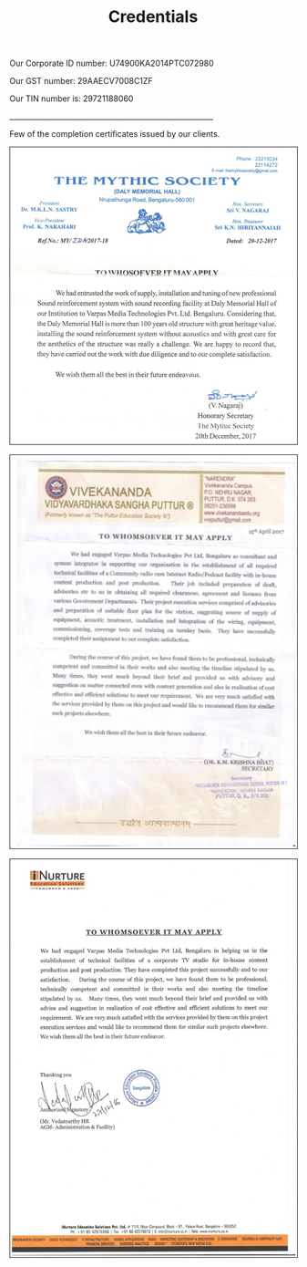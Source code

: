 ﻿---
layout: page
title: Credentials
permalink: /Credentials/
---



<p> Our Corporate ID number: U74900KA2014PTC072980 </p>

<p>Our GST number: 29AAECV7008C1ZF </p>

<p> Our TIN number is: 29721188060 </p>


<p> ________________________________________________________ </p>

<p>                                                          </p>

<p>Few of the completion certificates issued by our clients. </p>



<img src = "/Photos/CC by Mythic Society.jpg" border = "1" />
<p></p>

<p></p>
<img src = "/Photos/CC by VVS.jpg" border = "1" />
<p></p>


<p></p>
<img src = "/Photos/CC by iNurture.jpg" border = "1" />
<p></p>
